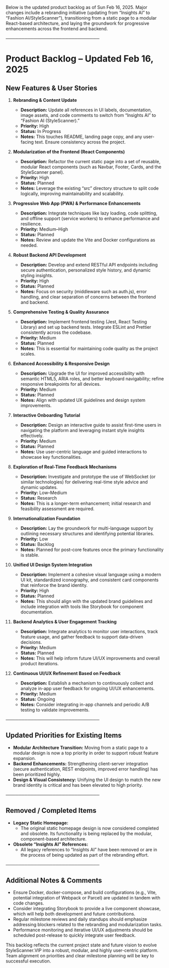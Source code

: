Below is the updated product backlog as of Sun Feb 16, 2025. Major changes include a rebranding
initiative (updating from “Insights AI” to “Fashion AI/StyleScanner”), transitioning from a static
page to a modular React-based architecture, and laying the groundwork for progressive enhancements
across the frontend and backend.

──────────────────────────────

# Product Backlog – Updated Feb 16, 2025

## New Features & User Stories

1. **Rebranding & Content Update**

    - **Description:** Update all references in UI labels, documentation, image assets, and code
      comments to switch from “Insights AI” to “Fashion AI (StyleScanner).”
    - **Priority:** High
    - **Status:** In Progress
    - **Notes:** This touches README, landing page copy, and any user-facing text. Ensure
      consistency across the project.

2. **Modularization of the Frontend (React Components)**

    - **Description:** Refactor the current static page into a set of reusable, modular React
      components (such as Navbar, Footer, Cards, and the StyleScanner panel).
    - **Priority:** High
    - **Status:** Planned
    - **Notes:** Leverage the existing “src” directory structure to split code logically, improving
      maintainability and scalability.

3. **Progressive Web App (PWA) & Performance Enhancements**

    - **Description:** Integrate techniques like lazy loading, code splitting, and offline support
      (service workers) to enhance performance and resilience.
    - **Priority:** Medium–High
    - **Status:** Planned
    - **Notes:** Review and update the Vite and Docker configurations as needed.

4. **Robust Backend API Development**

    - **Description:** Develop and extend RESTful API endpoints including secure authentication,
      personalized style history, and dynamic styling insights.
    - **Priority:** High
    - **Status:** Planned
    - **Notes:** Focus on security (middleware such as auth.js), error handling, and clear
      separation of concerns between the frontend and backend.

5. **Comprehensive Testing & Quality Assurance**

    - **Description:** Implement frontend testing (Jest, React Testing Library) and set up backend
      tests. Integrate ESLint and Prettier consistently across the codebase.
    - **Priority:** Medium
    - **Status:** Planned
    - **Notes:** This is essential for maintaining code quality as the project scales.

6. **Enhanced Accessibility & Responsive Design**

    - **Description:** Upgrade the UI for improved accessibility with semantic HTML5, ARIA roles,
      and better keyboard navigability; refine responsive breakpoints for all devices.
    - **Priority:** Medium
    - **Status:** Planned
    - **Notes:** Align with updated UX guidelines and design system improvements.

7. **Interactive Onboarding Tutorial**

    - **Description:** Design an interactive guide to assist first-time users in navigating the
      platform and leveraging instant style insights effectively.
    - **Priority:** Medium
    - **Status:** Planned
    - **Notes:** Use user-centric language and guided interactions to showcase key functionalities.

8. **Exploration of Real-Time Feedback Mechanisms**

    - **Description:** Investigate and prototype the use of WebSocket (or similar technologies) for
      delivering real-time style advice and dynamic updates.
    - **Priority:** Low–Medium
    - **Status:** Research
    - **Notes:** This is a longer-term enhancement; initial research and feasibility assessment are
      required.

9. **Internationalization Foundation**

    - **Description:** Lay the groundwork for multi-language support by outlining necessary
      structures and identifying potential libraries.
    - **Priority:** Low
    - **Status:** Backlog
    - **Notes:** Planned for post-core features once the primary functionality is stable.

10. **Unified UI Design System Integration**

    - **Description:** Implement a cohesive visual language using a modern UI kit, standardized
      iconography, and consistent card components that reinforce the brand identity.
    - **Priority:** High
    - **Status:** Planned
    - **Notes:** This should align with the updated brand guidelines and include integration with
      tools like Storybook for component documentation.

11. **Backend Analytics & User Engagement Tracking**

    - **Description:** Integrate analytics to monitor user interactions, track feature usage, and
      gather feedback to support data-driven decisions.
    - **Priority:** Medium
    - **Status:** Planned
    - **Notes:** This will help inform future UI/UX improvements and overall product iterations.

12. **Continuous UI/UX Refinement Based on Feedback**
    - **Description:** Establish a mechanism to continuously collect and analyze in-app user
      feedback for ongoing UI/UX enhancements.
    - **Priority:** Medium
    - **Status:** Ongoing
    - **Notes:** Consider integrating in-app channels and periodic A/B testing to validate
      improvements.

──────────────────────────────

## Updated Priorities for Existing Items

- **Modular Architecture Transition:** Moving from a static page to a modular design is now a top
  priority in order to support robust feature expansion.
- **Backend Enhancements:** Strengthening client-server integration (secure authentication, REST
  endpoints, improved error handling) has been prioritized highly.
- **Design & Visual Consistency:** Unifying the UI design to match the new brand identity is
  critical and has been elevated to high priority.

──────────────────────────────

## Removed / Completed Items

- **Legacy Static Homepage:**
    - The original static homepage design is now considered completed and obsolete. Its
      functionality is being replaced by the modular, component-based architecture.
- **Obsolete “Insights AI” References:**
    - All legacy references to “Insights AI” have been removed or are in the process of being
      updated as part of the rebranding effort.

──────────────────────────────

## Additional Notes & Comments

- Ensure Docker, docker-compose, and build configurations (e.g., Vite, potential integration of
  Webpack or Parcel) are updated in tandem with code changes.
- Consider integrating Storybook to provide a live component showcase, which will help both
  development and future contributions.
- Regular milestone reviews and daily standups should emphasize addressing blockers related to the
  rebranding and modularization tasks.
- Performance monitoring and iterative UI/UX adjustments should be scheduled post-release to quickly
  integrate user feedback.

This backlog reflects the current project state and future vision to evolve StyleScanner.VIP into a
robust, modular, and highly user-centric platform. Team alignment on priorities and clear milestone
planning will be key to successful execution.
